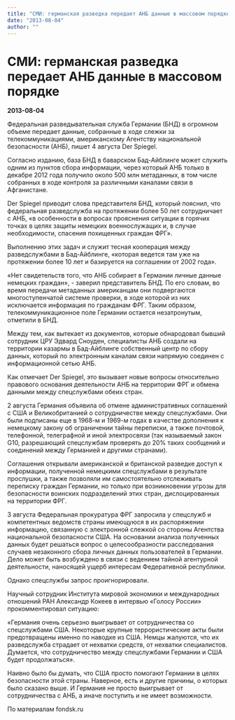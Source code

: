 ```yaml
---
title: "СМИ: германская разведка передает АНБ данные в массовом порядке"
date: "2013-08-04"
author: ""
---
```


# СМИ: германская разведка передает АНБ данные в массовом порядке

**2013-08-04** 

Федеральная разведывательная служба Германии (БНД) в огромном объеме передает данные, собранные в ходе слежки за телекоммуникациями, американскому Агентству национальной безопасности (АНБ), пишет 4 августа Der Spiegel.

 

 Согласно изданию, база БНД в баварском Бад-Айблинге может служить одним из пунктов сбора информации, через который АНБ только в декабре 2012 года получило около 500 млн метаданных, в том числе собранных в ходе контроля за различными каналами связи в Афганистане.

 

 Der Spiegel приводит слова представителя БНД, который пояснил, что федеральная разведслужба на протяжении более 50 лет сотрудничает с АНБ, «в особенности в вопросах прояснения ситуации в горячих точках в целях защиты немецких военнослужащих и, в случае необходимости, спасения похищенных граждан ФРГ».

 

 Выполнению этих задач и служит тесная кооперация между разведслужбами в Бад-Айблинге, «которая ведется там уже на протяжении более 10 лет и базируется на соглашении от 2002 года».

 

 «Нет свидетельств того, что АНБ собирает в Германии личные данные немецких граждан», - заверил представитель БНД. По его словам, во время передачи метаданных американцам они подвергаются многоступенчатой системе проверки, в ходе которой из них исключается информация по гражданам ФРГ. Таким образом, телекоммуникационное поле Германии остается незатронутым, отметили в БНД.

 

 Между тем, как вытекает из документов, которые обнародовал бывший сотрудник ЦРУ Эдвард Сноуден, специалисты АНБ создали на территории казармы в Бад-Айблинге собственный центр по сбору данных, который по электронным каналам связи напрямую соединен с информационной сетью АНБ.

 

 Как отмечает Der Spiegel, это вызывает новые вопросы относительно правового основания деятельности АНБ на территории ФРГ и обмена данными между спецслужбами обеих стран.

 

 2 августа Германия объявила об отмене административных соглашений с США и Великобританией о сотрудничестве между спецслужбами. Они были подписаны еще в 1968-м и 1969-м годах в качестве дополнения к немецкому закону об ограничении тайны переписки, а также почтовой, телефонной, телеграфной и иной электросвязи (так называемый закон G10, разрешающий спецслужбам проверять до 20% таких сообщений и соединений между Германией и другими странами).

 

 Соглашения открывали американской и британской разведке доступ к информации, полученной немецкими спецслужбами в результате прослушки, а также позволяли им самостоятельно отслеживать переписку граждан Германии, но только при возникновении угрозы для безопасности воинских подразделений этих стран, дислоцированных на территории ФРГ.

 

 3 августа Федеральная прокуратура ФРГ запросила у спецслужб и компетентных ведомств страны имеющуюся в их распоряжении информацию, связанную с электронной слежкой со стороны Агентства национальной безопасности США. На основании анализа полученных данных будет решаться вопрос о целесообразности расследования случаев незаконного сбора личных данных пользователей в Германии. Дело может быть возбуждено в связи с ведением тайной агентурной деятельности, наносящей ущерб интересам Федеративной республики.

 

 Однако спецслужбы запрос проигнорировали.

 

 Научный сотрудник Института мировой экономики и международных отношений РАН Александр Кокеев в интервью «Голосу России» прокомментировал ситуацию:

 

 «Германия очень серьезно выигрывает от сотрудничества со спецслужбами США. Некоторые крупные террористические акты были предотвращены именно по наводке из США. Немцы жалуются, что их разведслужба страдает от нехватки средств, от нехватки специалистов. Думается, что сотрудничество между спецслужбами Германии и США будет продолжаться».

Наивно было бы думать, что США просто помогают Германии в целях безопасности этой страны. Наверное, есть и другие причины, о которых было сказано выше. И Германия не просто выигрывает от сотрудничества с АНБ, а иначе поступить и не имеет возможности.

По материалам fondsk.ru